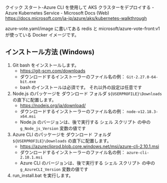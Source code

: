﻿クイック スタート-Azure CLI を使用して AKS クラスターをデプロイする - Azure Kubernetes Service - Microsoft Docs (Web)
https://docs.microsoft.com/ja-jp/azure/aks/kubernetes-walkthrough

azure-vote.yaml/image に書いてある redis と microsoft/azure-vote-front:v1 が使っている Docker イメージです。


## インストール方法 (Windows)

1. Git bash をインストールします。
    - https://git-scm.com/downloads
	- ダウンロードするインストーラーのファイル名の例： `Git-2.27.0-64-bit.exe`
	- bash のインストールは必須です。 それ以外の設定は任意です
2. Node.js のパッケージを ダウンロード フォルダ `${USERPROFILE}\Downloads` の直下に配置します。
	- https://nodejs.org/ja/download/
	- ダウンロードするインストーラーのファイル名の例： `node-v12.18.3-x64.msi`
	- Node.js のバージョンは、後で実行する シェル スクリプト の中の `g_Node_js_Version` 変数の値です
3. Azure CLI のパッケージを ダウンロード フォルダ `${USERPROFILE}\Downloads` の直下に配置します。
	- https://azurecliprod.blob.core.windows.net/msi/azure-cli-2.10.1.msi
	- ダウンロードするインストーラーのファイル名の例： `azure-cli-2.10.1.msi`
	- Azure CLI のバージョンは、後で実行する シェル スクリプト の中の `g_AzureCLI_Version` 変数の値です
4. run_install.bat を実行します。
